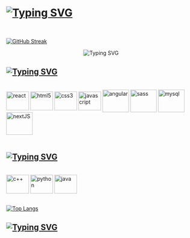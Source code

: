 # <h1>[![Typing SVG](https://readme-typing-svg.demolab.com?font=Lobster&size=32&pause=2000&color=59F72EFF&center=true&random=false&width=1000&lines=Hello%2C+i'm+William+Wallace+%F0%9F%91%8B+)](https://git.io/typing-svg)
</h1>
<br/>


[![GitHub Streak](https://streak-stats.demolab.com?user=williamwallace076&theme=dark&hide_border=true&border_radius=7&date_format=j%2Fn%5B%2FY%5D&mode=weekly&card_width=1000&stroke=37EB1D&sideLabels=37EB32&ring=54EB16&fire=27EB1B&dates=EBEBEB&currStreakLabel=EBEBEB&sideNums=EB7418&currStreakNum=EB7C1B)](https://git.io/streak-stats)

<div align="center">
  <img src="https://contribution.catsjuice.com/_/williamwallace076?chart=3dbar&gap=0.6&scale=2&flatten=1&animation=wave&animation_duration=1&animation_delay=0.05&animation_amplitude=20&animation_frequency=0.5&animation_wave_center=0_0&format=svg&weeks=30&theme=green&dark=true" alt="Typing SVG">
</div>

## <h2>[![Typing SVG](https://readme-typing-svg.demolab.com?font=Lobster&size=32&pause=2000&color=59F72EFF&center=true&repeat=false&random=false&width=1000&lines=Techs%3A+)](https://git.io/typing-svg)
</h2>

<div style="display:inline_block"><br/>  
  
<img align="center"  alt="react" height="50" width="60" src="https://cdn.jsdelivr.net/gh/devicons/devicon@latest/icons/react/react-original-wordmark.svg" />
<img align="center"  alt="html5" height="50" width="60" src="https://cdn.jsdelivr.net/gh/devicons/devicon@latest/icons/html5/html5-original.svg" />
<img align="center"  alt="css3" height="50" width="60" src="https://cdn.jsdelivr.net/gh/devicons/devicon@latest/icons/css3/css3-original.svg" />         
<img align="center"  alt="javascript" height="50" width="60" src="https://cdn.jsdelivr.net/gh/devicons/devicon@latest/icons/javascript/javascript-original.svg" />
<img align="center"  alt="angular" height="60" width="70" src="https://cdn.jsdelivr.net/gh/devicons/devicon@latest/icons/angular/angular-original.svg" />
<img align="center"  alt="sass" height="60" width="70" src="https://cdn.jsdelivr.net/gh/devicons/devicon@latest/icons/sass/sass-original.svg" />
<img align="center"  alt="mysql" height="60" width="70" src="https://cdn.jsdelivr.net/gh/devicons/devicon@latest/icons/mysql/mysql-original-wordmark.svg" />
<img align="center"  alt="nextJS" height="60" width="70" src="https://cdn.jsdelivr.net/gh/devicons/devicon@latest/icons/nextjs/nextjs-original-wordmark.svg"  /> 
      
</div><br/>

## <h2>[![Typing SVG](https://readme-typing-svg.demolab.com?font=Lobster&size=32&pause=2000&color=59F72EFF&center=true&repeat=false&random=false&width=1000&lines=Already+used%3A+)](https://git.io/typing-svg)
</h2>


<div style="display:inline_block"><br/>     
<img align="center" alt="c++" height="50" width="60"  src="https://cdn.jsdelivr.net/gh/devicons/devicon@latest/icons/cplusplus/cplusplus-original.svg"/>  
<img align="center" alt="python" height="50" width="60" src="https://cdn.jsdelivr.net/gh/devicons/devicon@latest/icons/python/python-original.svg" /> 
<img align="center" alt="java" height="50" width="60" src="https://cdn.jsdelivr.net/gh/devicons/devicon@latest/icons/java/java-original.svg"  />  
          
</div><br/>

[![Top Langs](https://github-readme-stats.vercel.app/api/top-langs/?username=williamwallace076&layout=compact&card_width=1000&bg_color=111111&text_color=59F72EFF&title_color=59F72EFF)](https://github.com/williamwallace076/github-readme-stats)

## <h2>[![Typing SVG](https://readme-typing-svg.demolab.com?font=Lobster&size=32&pause=2000&color=59F72EFF&center=true&repeat=false&random=false&width=1000&lines=Developer+in+constant+evolution%21+%F0%9F%91%A8%E2%80%8D%F0%9F%92%BB%F0%9F%A4%93%E2%9D%A4%EF%B8%8F)](https://git.io/typing-svg)</h2>




